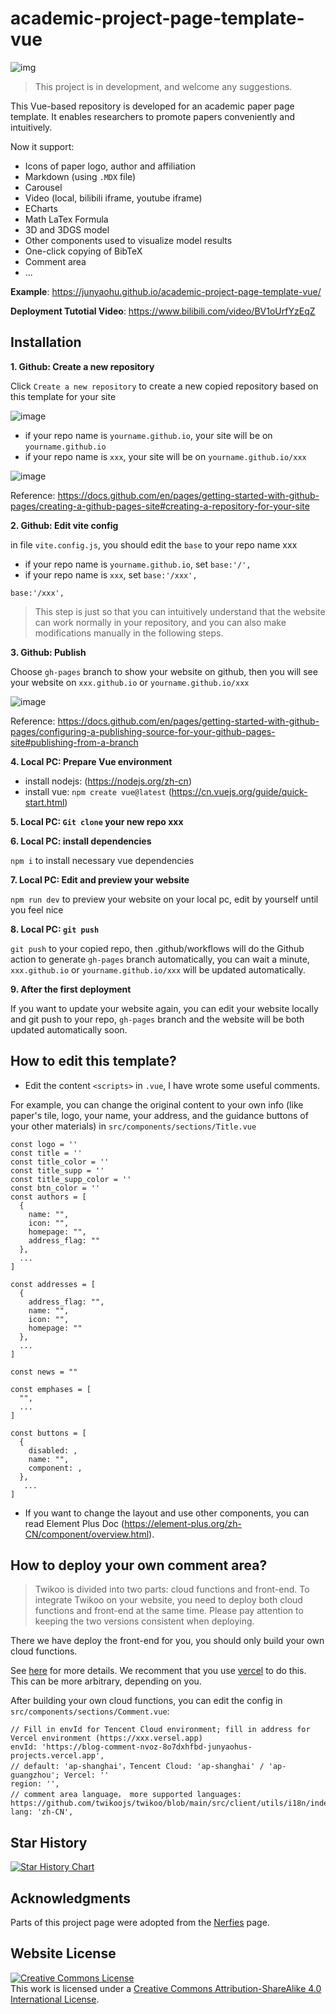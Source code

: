 # academic-project-page-template-vue

![img](https://github.com/user-attachments/assets/0b6084a8-ad9c-4a1b-81b2-1f9591c7eabb)

> This project is in development, and welcome any suggestions.

This Vue-based repository is developed for an academic paper page template. It enables researchers to promote papers conveniently and intuitively. 

Now it support:
  - Icons of paper logo, author and affiliation
  - Markdown (using `.MDX` file)
  - Carousel
  - Video (local, bilibili iframe, youtube iframe)
  - ECharts
  - Math LaTex Formula
  - 3D and 3DGS model
  - Other components used to visualize model results
  - One-click copying of BibTeX
  - Comment area
  - ...

**Example**: https://junyaohu.github.io/academic-project-page-template-vue/

**Deployment Tutotial Video**: https://www.bilibili.com/video/BV1oUrfYzEqZ

## Installation

**1. Github: Create a new repository**

Click `Create a new repository` to create a new copied repository based on this template for your site

![image](https://github.com/user-attachments/assets/e828d5bf-1269-4602-b2ca-c7d20b9c7fe1)

- if your repo name is `yourname.github.io`, your site will be on `yourname.github.io`
- if your repo name is `xxx`, your site will be on `yourname.github.io/xxx`

![image](https://github.com/user-attachments/assets/38e7f97f-2fc9-446e-bdf2-53f1691b9f71)

Reference: https://docs.github.com/en/pages/getting-started-with-github-pages/creating-a-github-pages-site#creating-a-repository-for-your-site

**2. Github: Edit vite config**

in file `vite.config.js`, you should edit the `base` to your repo name xxx

- if your repo name is `yourname.github.io`, set `base:'/',`
- if your repo name is `xxx`, set `base:'/xxx',`

```
base:'/xxx',
```

> This step is just so that you can intuitively understand that the website can work normally in your repository, and you can also make modifications manually in the following steps. 

**3. Github: Publish**

Choose `gh-pages` branch to show your website on github, then you will see your website on `xxx.github.io` or `yourname.github.io/xxx`

![image](https://github.com/user-attachments/assets/c0d7198f-6254-48e7-bc23-924ce065eb53)

Reference: https://docs.github.com/en/pages/getting-started-with-github-pages/configuring-a-publishing-source-for-your-github-pages-site#publishing-from-a-branch

**4. Local PC: Prepare Vue environment**
 - install nodejs: (https://nodejs.org/zh-cn)
 - install vue: `npm create vue@latest` (https://cn.vuejs.org/guide/quick-start.html)
  
**5. Local PC: `Git clone` your new repo xxx**

**6. Local PC: install dependencies**

`npm i` to install necessary vue dependencies 

**7. Local PC: Edit and preview your website**

`npm run dev` to preview your website on your local pc, edit by yourself until you feel nice

**8. Local PC: `git push`**

`git push` to your copied repo, then .github/workflows will do the Github action to generate `gh-pages` branch automatically, you can wait a minute, `xxx.github.io` or `yourname.github.io/xxx` will be updated automatically.

**9. After the first deployment**

If you want to update your website again, you can edit your website locally and git push to your repo, `gh-pages` branch and the website will be both updated automatically soon.

## How to edit this template?

- Edit the content `<scripts>` in `.vue`, I have wrote some useful comments.

For example, you can change the original content to your own info (like paper's tile, logo, your name, your address, and the guidance buttons of your other materials) in `src/components/sections/Title.vue`

```
const logo = ''
const title = ''
const title_color = ''
const title_supp = ''
const title_supp_color = ''
const btn_color = ''
const authors = [
  {
    name: "",
    icon: "",
    homepage: "",
    address_flag: ""
  },
  ...
]

const addresses = [
  {
    address_flag: "",
    name: "",
    icon: "",
    homepage: ""
  },
  ...
]

const news = ""

const emphases = [
  "",
  ...
]

const buttons = [
  {
    disabled: ,
    name: "",
    component: ,
  },
   ...
]
```

- If you want to change the layout and use other components, you can read Element Plus Doc (https://element-plus.org/zh-CN/component/overview.html).

## How to deploy your own comment area?

> Twikoo is divided into two parts: cloud functions and front-end. To integrate Twikoo on your website, you need to deploy both cloud functions and front-end at the same time. Please pay attention to keeping the two versions consistent when deploying.

There we have deploy the front-end for you, you should only build your own cloud functions.

See [here](https://twikoo.js.org/backend.html) for more details. We recomment that you use [vercel](https://twikoo.js.org/backend.html#vercel-%E9%83%A8%E7%BD%B2) to do this. This can be more arbitrary, depending on you.

After building your own cloud functions, you can edit the config in `src/components/sections/Comment.vue`:

```
// Fill in envId for Tencent Cloud environment; fill in address for Vercel environment (https://xxx.versel.app)
envId: 'https://blog-comment-nvoz-8o7dxhfbd-junyaohus-projects.vercel.app', 
// default: 'ap-shanghai'，Tencent Cloud: 'ap-shanghai' / 'ap-guangzhou'; Vercel: ''
region: '', 
// comment area language， more supported languages: https://github.com/twikoojs/twikoo/blob/main/src/client/utils/i18n/index.js
lang: 'zh-CN',
```

## Star History

[![Star History Chart](https://api.star-history.com/svg?repos=JunyaoHu/academic-project-page-template-vue&type=Date)](https://star-history.com/#JunyaoHu/academic-project-page-template-vue&Date)

## Acknowledgments
Parts of this project page were adopted from the [Nerfies](https://nerfies.github.io/) page.

## Website License
<a rel="license" href="http://creativecommons.org/licenses/by-sa/4.0/"><img alt="Creative Commons License" style="border-width:0" src="https://i.creativecommons.org/l/by-sa/4.0/88x31.png" /></a><br />This work is licensed under a <a rel="license" href="http://creativecommons.org/licenses/by-sa/4.0/">Creative Commons Attribution-ShareAlike 4.0 International License</a>.
